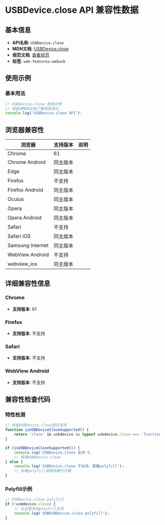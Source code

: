 # USBDevice.close API 兼容性数据

## 基本信息

- **API名称**: `USBDevice.close`
- **MDN文档**: [USBDevice.close](https://developer.mozilla.org/docs/Web/API/USBDevice/close)
- **规范文档**: [查看规范](https://wicg.github.io/webusb/#dom-usbdevice-close)
- **标签**: `web-features:webusb`

## 使用示例

### 基本用法

```javascript
// USBDevice.close 使用示例
// 请查阅MDN文档了解具体用法
console.log('USBDevice.close API');
```

## 浏览器兼容性

| 浏览器 | 支持版本 | 说明 |
|--------|----------|------|
| Chrome | 61 |  |
| Chrome Android | 同主版本 |  |
| Edge | 同主版本 |  |
| Firefox | 不支持 |  |
| Firefox Android | 同主版本 |  |
| Oculus | 同主版本 |  |
| Opera | 同主版本 |  |
| Opera Android | 同主版本 |  |
| Safari | 不支持 |  |
| Safari iOS | 同主版本 |  |
| Samsung Internet | 同主版本 |  |
| WebView Android | 不支持 |  |
| webview_ios | 同主版本 |  |

## 详细兼容性信息

### Chrome

- **支持版本**: 61

### Firefox

- **支持版本**: 不支持

### Safari

- **支持版本**: 不支持

### WebView Android

- **支持版本**: 不支持

## 兼容性检查代码

### 特性检测

```javascript
// 检查USBDevice.close是否支持
function isUSBDeviceCloseSupported() {
    return 'close' in usbdevice && typeof usbdevice.close === 'function';
}

if (isUSBDeviceCloseSupported()) {
    console.log('USBDevice.close 支持');
    // 使用USBDevice.close
} else {
    console.log('USBDevice.close 不支持，需要polyfill');
    // 加载polyfill或使用替代方案
}
```

### Polyfill示例

```javascript
// USBDevice.close polyfill
if (!usbdevice.close) {
    // 在这里添加polyfill实现
    console.log('加载USBDevice.close polyfill');
}
```


